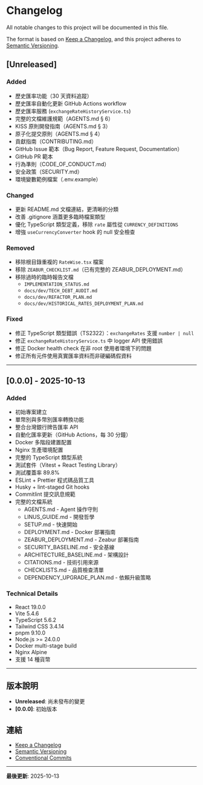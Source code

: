 # Changelog

All notable changes to this project will be documented in this file.

The format is based on [Keep a Changelog](https://keepachangelog.com/en/1.1.0/),
and this project adheres to [Semantic Versioning](https://semver.org/spec/v2.0.0.html).

## [Unreleased]

### Added

- 歷史匯率功能（30 天資料追蹤）
- 歷史匯率自動化更新 GitHub Actions workflow
- 歷史匯率服務 (`exchangeRateHistoryService.ts`)
- 完整的文檔維護規範（AGENTS.md § 6）
- KISS 原則開發指南（AGENTS.md § 3）
- 原子化提交原則（AGENTS.md § 4）
- 貢獻指南（CONTRIBUTING.md）
- GitHub Issue 範本（Bug Report, Feature Request, Documentation）
- GitHub PR 範本
- 行為準則（CODE_OF_CONDUCT.md）
- 安全政策（SECURITY.md）
- 環境變數範例檔案（.env.example）

### Changed

- 更新 README.md 文檔連結，更清晰的分類
- 改善 .gitignore 涵蓋更多臨時檔案類型
- 優化 TypeScript 類型定義，移除 `rate` 屬性從 `CURRENCY_DEFINITIONS`
- 增強 `useCurrencyConverter` hook 的 null 安全檢查

### Removed

- 移除根目錄重複的 `RateWise.tsx` 檔案
- 移除 `ZEABUR_CHECKLIST.md`（已有完整的 ZEABUR_DEPLOYMENT.md）
- 移除過時的臨時報告文檔
  - `IMPLEMENTATION_STATUS.md`
  - `docs/dev/TECH_DEBT_AUDIT.md`
  - `docs/dev/REFACTOR_PLAN.md`
  - `docs/dev/HISTORICAL_RATES_DEPLOYMENT_PLAN.md`

### Fixed

- 修正 TypeScript 類型錯誤（TS2322）：`exchangeRates` 支援 `number | null`
- 修正 `exchangeRateHistoryService.ts` 中 logger API 使用錯誤
- 修正 Docker health check 在非 root 使用者環境下的問題
- 修正所有元件使用真實匯率資料而非硬編碼假資料

---

## [0.0.0] - 2025-10-13

### Added

- 初始專案建立
- 單幣別與多幣別匯率轉換功能
- 整合台灣銀行牌告匯率 API
- 自動化匯率更新（GitHub Actions，每 30 分鐘）
- Docker 多階段建置配置
- Nginx 生產環境配置
- 完整的 TypeScript 類型系統
- 測試套件（Vitest + React Testing Library）
- 測試覆蓋率 89.8%
- ESLint + Prettier 程式碼品質工具
- Husky + lint-staged Git hooks
- Commitlint 提交訊息規範
- 完整的文檔系統
  - AGENTS.md - Agent 操作守則
  - LINUS_GUIDE.md - 開發哲學
  - SETUP.md - 快速開始
  - DEPLOYMENT.md - Docker 部署指南
  - ZEABUR_DEPLOYMENT.md - Zeabur 部署指南
  - SECURITY_BASELINE.md - 安全基線
  - ARCHITECTURE_BASELINE.md - 架構設計
  - CITATIONS.md - 技術引用來源
  - CHECKLISTS.md - 品質檢查清單
  - DEPENDENCY_UPGRADE_PLAN.md - 依賴升級策略

### Technical Details

- React 19.0.0
- Vite 5.4.6
- TypeScript 5.6.2
- Tailwind CSS 3.4.14
- pnpm 9.10.0
- Node.js >= 24.0.0
- Docker multi-stage build
- Nginx Alpine
- 支援 14 種貨幣

---

## 版本說明

- **Unreleased**: 尚未發布的變更
- **[0.0.0]**: 初始版本

## 連結

- [Keep a Changelog](https://keepachangelog.com/)
- [Semantic Versioning](https://semver.org/)
- [Conventional Commits](https://www.conventionalcommits.org/)

---

**最後更新**: 2025-10-13
